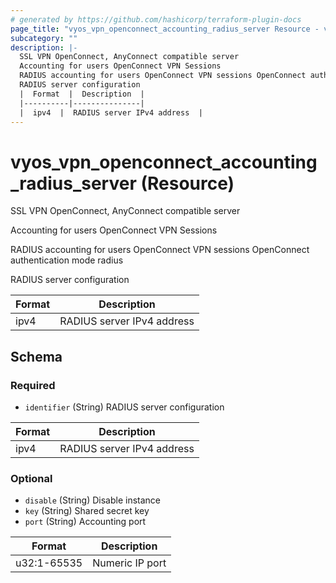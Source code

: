 ```yaml
---
# generated by https://github.com/hashicorp/terraform-plugin-docs
page_title: "vyos_vpn_openconnect_accounting_radius_server Resource - vyos"
subcategory: ""
description: |-
  SSL VPN OpenConnect, AnyConnect compatible server
  Accounting for users OpenConnect VPN Sessions
  RADIUS accounting for users OpenConnect VPN sessions OpenConnect authentication mode radius
  RADIUS server configuration
  |  Format  |  Description  |
  |----------|---------------|
  |  ipv4  |  RADIUS server IPv4 address  |
---
```


# vyos_vpn_openconnect_accounting_radius_server (Resource)

SSL VPN OpenConnect, AnyConnect compatible server

Accounting for users OpenConnect VPN Sessions

RADIUS accounting for users OpenConnect VPN sessions OpenConnect authentication mode radius

RADIUS server configuration

|  Format  |  Description  |
|----------|---------------|
|  ipv4  |  RADIUS server IPv4 address  |



<!-- schema generated by tfplugindocs -->
## Schema

### Required

- `identifier` (String) RADIUS server configuration

|  Format  |  Description  |
|----------|---------------|
|  ipv4  |  RADIUS server IPv4 address  |

### Optional

- `disable` (String) Disable instance
- `key` (String) Shared secret key
- `port` (String) Accounting port

|  Format  |  Description  |
|----------|---------------|
|  u32:1-65535  |  Numeric IP port  |
